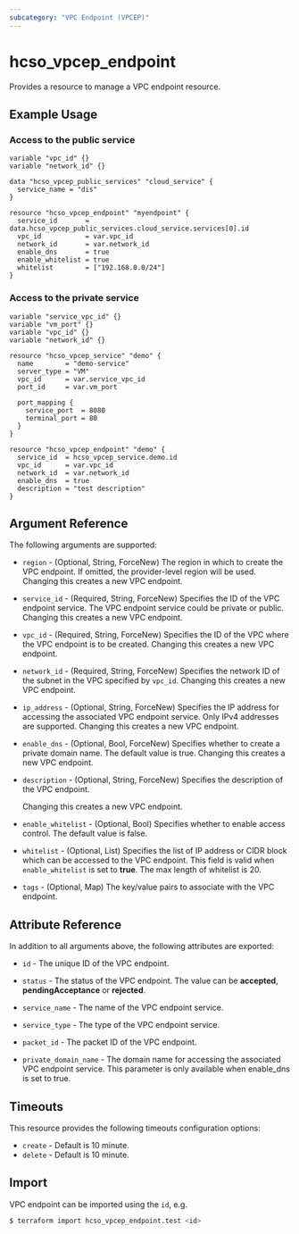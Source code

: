 ```yaml
---
subcategory: "VPC Endpoint (VPCEP)"
---
```


# hcso_vpcep_endpoint

Provides a resource to manage a VPC endpoint resource.

## Example Usage

### Access to the public service

```hcl
variable "vpc_id" {}
variable "network_id" {}

data "hcso_vpcep_public_services" "cloud_service" {
  service_name = "dis"
}

resource "hcso_vpcep_endpoint" "myendpoint" {
  service_id       = data.hcso_vpcep_public_services.cloud_service.services[0].id
  vpc_id           = var.vpc_id
  network_id       = var.network_id
  enable_dns       = true
  enable_whitelist = true
  whitelist        = ["192.168.0.0/24"]
}
```

### Access to the private service

```hcl
variable "service_vpc_id" {}
variable "vm_port" {}
variable "vpc_id" {}
variable "network_id" {}

resource "hcso_vpcep_service" "demo" {
  name        = "demo-service"
  server_type = "VM"
  vpc_id      = var.service_vpc_id
  port_id     = var.vm_port

  port_mapping {
    service_port  = 8080
    terminal_port = 80
  }
}

resource "hcso_vpcep_endpoint" "demo" {
  service_id  = hcso_vpcep_service.demo.id
  vpc_id      = var.vpc_id
  network_id  = var.network_id
  enable_dns  = true
  description = "test description"
}
```

## Argument Reference

The following arguments are supported:

* `region` - (Optional, String, ForceNew) The region in which to create the VPC endpoint. If omitted, the provider-level
  region will be used. Changing this creates a new VPC endpoint.

* `service_id` - (Required, String, ForceNew) Specifies the ID of the VPC endpoint service.
  The VPC endpoint service could be private or public. Changing this creates a new VPC endpoint.

* `vpc_id` - (Required, String, ForceNew) Specifies the ID of the VPC where the VPC endpoint is to be created. Changing
  this creates a new VPC endpoint.

* `network_id` - (Required, String, ForceNew) Specifies the network ID of the subnet in the VPC specified by `vpc_id`.
  Changing this creates a new VPC endpoint.

* `ip_address` - (Optional, String, ForceNew) Specifies the IP address for accessing the associated VPC endpoint
  service. Only IPv4 addresses are supported. Changing this creates a new VPC endpoint.

* `enable_dns` - (Optional, Bool, ForceNew) Specifies whether to create a private domain name. The default value is
  true. Changing this creates a new VPC endpoint.

* `description` - (Optional, String, ForceNew) Specifies the description of the VPC endpoint.

  Changing this creates a new VPC endpoint.

* `enable_whitelist` - (Optional, Bool) Specifies whether to enable access control. The default value is
  false.

* `whitelist` - (Optional, List) Specifies the list of IP address or CIDR block which can be accessed to the
  VPC endpoint. This field is valid when `enable_whitelist` is set to **true**. The max length of whitelist is 20.

* `tags` - (Optional, Map) The key/value pairs to associate with the VPC endpoint.

## Attribute Reference

In addition to all arguments above, the following attributes are exported:

* `id` - The unique ID of the VPC endpoint.

* `status` - The status of the VPC endpoint. The value can be **accepted**, **pendingAcceptance** or **rejected**.

* `service_name` - The name of the VPC endpoint service.

* `service_type` - The type of the VPC endpoint service.

* `packet_id` - The packet ID of the VPC endpoint.

* `private_domain_name` - The domain name for accessing the associated VPC endpoint service. This parameter is only
  available when enable_dns is set to true.

## Timeouts

This resource provides the following timeouts configuration options:

* `create` - Default is 10 minute.
* `delete` - Default is 10 minute.

## Import

VPC endpoint can be imported using the `id`, e.g.

```bash
$ terraform import hcso_vpcep_endpoint.test <id>
```
